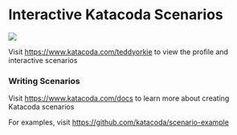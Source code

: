 # Interactive Katacoda Scenarios

[![](http://shields.katacoda.com/katacoda/teddyorkie/count.svg)](https://www.katacoda.com/teddyorkie "Get your profile on Katacoda.com")

Visit https://www.katacoda.com/teddyorkie to view the profile and interactive scenarios

### Writing Scenarios
Visit https://www.katacoda.com/docs to learn more about creating Katacoda scenarios

For examples, visit https://github.com/katacoda/scenario-example

